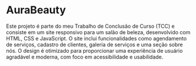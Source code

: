 # AuraBeauty
 Este projeto é parte do meu Trabalho de Conclusão de Curso (TCC) e consiste em um site responsivo para um salão de beleza, desenvolvido com HTML, CSS e JavaScript. O site inclui funcionalidades como agendamento de serviços, cadastro de clientes, galeria de serviços e uma seção sobre nós. O design é otimizado para proporcionar uma experiência de usuário agradável e moderna, com foco em acessibilidade e usabilidade.

 